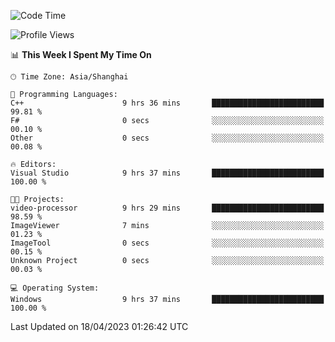<!--START_SECTION:waka-->
![Code Time](http://img.shields.io/badge/Code%20Time-863%20hrs%206%20mins-blue)

![Profile Views](http://img.shields.io/badge/Profile%20Views-7-blue)

📊 **This Week I Spent My Time On** 

```text
🕑︎ Time Zone: Asia/Shanghai

💬 Programming Languages: 
C++                      9 hrs 36 mins       █████████████████████████   99.81 % 
F#                       0 secs              ░░░░░░░░░░░░░░░░░░░░░░░░░   00.10 % 
Other                    0 secs              ░░░░░░░░░░░░░░░░░░░░░░░░░   00.08 % 

🔥 Editors: 
Visual Studio            9 hrs 37 mins       █████████████████████████   100.00 % 

🐱‍💻 Projects: 
video-processor          9 hrs 29 mins       █████████████████████████   98.59 % 
ImageViewer              7 mins              ░░░░░░░░░░░░░░░░░░░░░░░░░   01.23 % 
ImageTool                0 secs              ░░░░░░░░░░░░░░░░░░░░░░░░░   00.15 % 
Unknown Project          0 secs              ░░░░░░░░░░░░░░░░░░░░░░░░░   00.03 % 

💻 Operating System: 
Windows                  9 hrs 37 mins       █████████████████████████   100.00 % 
```


 Last Updated on 18/04/2023 01:26:42 UTC
<!--END_SECTION:waka-->